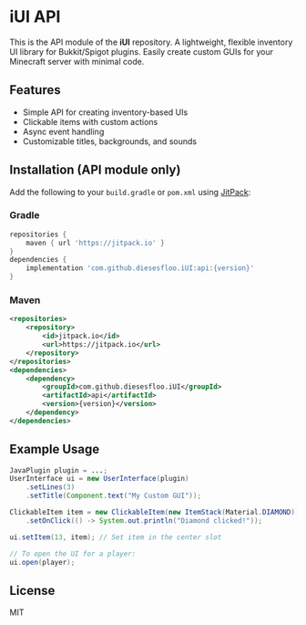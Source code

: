 # iUI API

This is the API module of the **iUI** repository.
A lightweight, flexible inventory UI library for Bukkit/Spigot plugins. Easily create custom GUIs for your Minecraft server with minimal code.

## Features
- Simple API for creating inventory-based UIs
- Clickable items with custom actions
- Async event handling
- Customizable titles, backgrounds, and sounds

## Installation (API module only)

Add the following to your `build.gradle` or `pom.xml` using [JitPack](https://jitpack.io):

### Gradle
```gradle
repositories {
    maven { url 'https://jitpack.io' }
}
dependencies {
    implementation 'com.github.diesesfloo.iUI:api:{version}'
}
```

### Maven
```xml
<repositories>
    <repository>
        <id>jitpack.io</id>
        <url>https://jitpack.io</url>
    </repository>
</repositories>
<dependencies>
    <dependency>
        <groupId>com.github.diesesfloo.iUI</groupId>
        <artifactId>api</artifactId>
        <version>{version}</version>
    </dependency>
</dependencies>
```

## Example Usage

```java
JavaPlugin plugin = ...;
UserInterface ui = new UserInterface(plugin)
    .setLines(3)
    .setTitle(Component.text("My Custom GUI"));

ClickableItem item = new ClickableItem(new ItemStack(Material.DIAMOND))
    .setOnClick(() -> System.out.println("Diamond clicked!"));

ui.setItem(13, item); // Set item in the center slot

// To open the UI for a player:
ui.open(player);
```

## License
MIT
